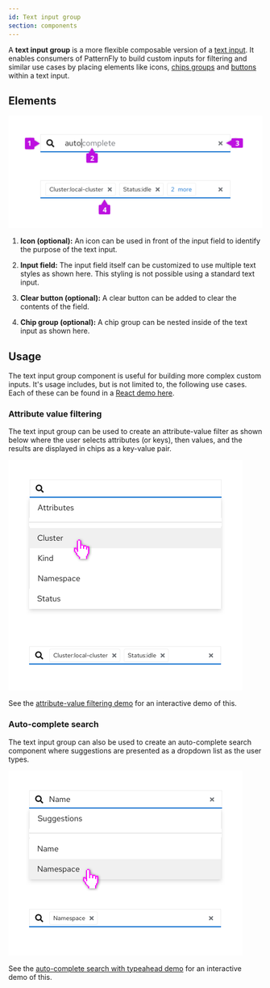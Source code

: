 ```yaml
---
id: Text input group
section: components
---
```


A **text input group** is a more flexible composable version of a [text input](/components/text-input). It enables consumers of PatternFly to build custom inputs for filtering and similar use cases by placing elements like icons, [chips groups](components/chip-group) and [buttons](components/button) within a text input.

## Elements

<img src="./img/text-input-elements.png" alt="text input elements" width="509"/>

1. **Icon (optional):** An icon can be used in front of the input field to identify the purpose of the text input.

2. **Input field:** The input field itself can be customized to use multiple text styles as shown here. This styling is not possible using a standard text input.

3. **Clear button (optional):** A clear button can be added to clear the contents of the field.

4. **Chip group (optional):** A chip group can be nested inside of the text input as shown here.

## Usage

The text input group component is useful for building more complex custom inputs. It's usage includes, but is not limited to, the following use cases. Each of these can be found in a [React demo here](/components/text-input-group/react-demos).

### Attribute value filtering

The text input group can be used to create an attribute-value filter as shown below where the user selects attributes (or keys), then values, and the results are displayed in chips as a key-value pair.

<img src="./img/attribute-value-filter.png" alt="attribute value filter" width="464"/>

See the [attribute-value filtering demo](/components/text-input-group/react-demos#attribute-value-filtering) for an interactive demo of this.

### Auto-complete search

The text input group can also be used to create an auto-complete search component where suggestions are presented as a dropdown list as the user types.

<img src="./img/auto-complete-search.png" alt="auto complete search" width="464"/>

See the [auto-complete search with typeahead demo](/components/text-input-group/react-demos#auto-complete-search-with-typeahead) for an interactive demo of this.
